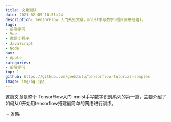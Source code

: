 ```yaml
---
title: 文章测试
date: 2021-02-09 10:51:24
description: TensorFlow 入门系列文章，mnist手写数字识别(网络搭建)。
tags:
- 前端学习
- Vue
- 微信小程序
- JavaScript
- Node
nav:
- Apple
categories:
- 前端学习
top: 1
github: https://github.com/geektutu/tensorflow-tutorial-samples
image: img/bg.jpg
---
```


这篇文章是整个 TensorFlow入门-mnist手写数字识别系列的第一篇，主要介绍了如何从0开始用tensorflow搭建最简单的网络进行训练。

··· 省略